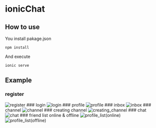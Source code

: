 # ionicChat

## How to use

You install pakage.json


```
npm install
```


And execute


```
ionic serve
```

## Example
### register
<img src="./images/KakaoTalk_20171218_225647842.jpg" alt="register" />
### login
<img src="./images/KakaoTalk_20171218_225648190.jpg" alt="login" />
### profile
<img src="./images/KakaoTalk_20171218_225644046.jpg" alt="profile" />
### inbox
<img src="./images/KakaoTalk_20171218_225642852.jpg" alt="inbox" />
### channel
<img src="./images/KakaoTalk_20171218_225645353.jpg" alt="channel" />
### creating channel
<img src="./images/KakaoTalk_20171218_225644658.jpg" alt="creating_channel" />
### chat
<img src="./images/KakaoTalk_20171218_225646134.jpg" alt="chat" />
### friend list online & offline
<img src="./images/KakaoTalk_20171218_225657894.jpg" alt="profile_list(online)" />
<img src="./images/KakaoTalk_20171218_225647201.jpg" alt="profile_list(offline)" />
